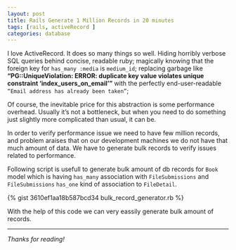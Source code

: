 ```yaml
---
layout: post
title: Rails Generate 1 Million Records in 20 minutes
tags: [rails, activeRecord ]
categories: database
---
```


I love ActiveRecord. It does so many things so well. Hiding horribly verbose SQL queries behind concise, readable ruby; magically knowing that the foreign key for `has_many :media` is `medium_id`; replacing  garbage like **“PG::UniqueViolation: ERROR: duplicate key value violates unique constraint ‘index_users_on_email’”** with the perfectly end-user-readable `“Email address has already been taken”`; 

Of course, the inevitable price for this abstraction is some performance overhead. Usually it’s not a bottleneck, but when you need to do something just slightly more complicated than usual, it can be. 

In order to verify performance issue we need to have few million records, and problem araises  that on our development machines we do not have that much amount of data. We have to generate bulk records to verify issues related to performance.

Following script is usefull to generate bulk amount of db records for `Book` model which is having `has_many` association with `FileSubmissions` and `FileSubmissions` `has_one` kind of association to `FileDetail`.

{% gist 3610ef1aa18b587bcd34 bulk_record_generator.rb %}

With the help of this code we can very eassily generate bulk amount of records.

***

*Thanks for reading!*
